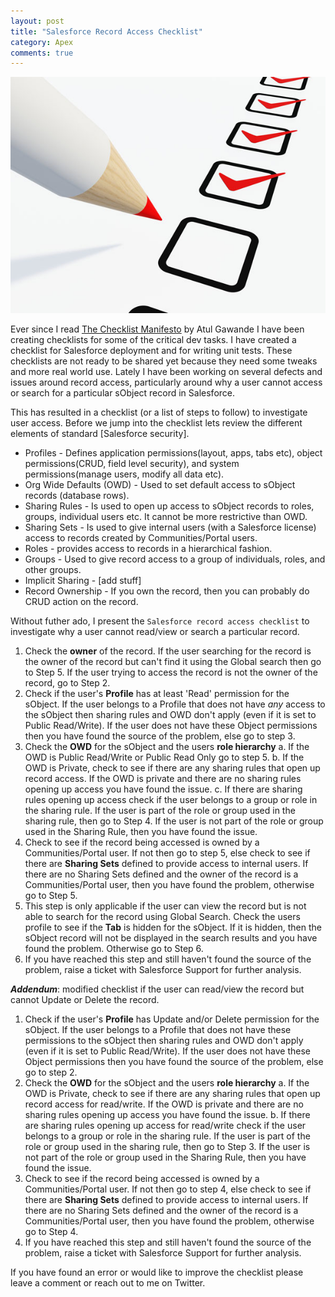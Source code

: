 ```yaml
---
layout: post
title: "Salesforce Record Access Checklist"
category: Apex
comments: true
---
```


<img src="/images/checklist.jpg" class="noclip" alt="Winter 15" />

Ever since I read [The Checklist Manifesto](http://atulgawande.com/book/the-checklist-manifesto/) by Atul Gawande I have been creating checklists for some of the critical dev tasks.
I have created a checklist for Salesforce deployment and for writing unit tests. These checklists are not ready to be shared yet because
they need some tweaks and more real world use. Lately I have been working on several defects and issues around record access, particularly around
why a user cannot access or search for a particular sObject record in Salesforce.

This has resulted in a checklist (or a list of steps to follow) to investigate user access. 
Before we jump into the checklist lets review the different elements of standard [Salesforce security].

* Profiles - Defines application permissions(layout, apps, tabs etc), object permissions(CRUD, field level security), and system permissions(manage users, modify all data etc).
* Org Wide Defaults (OWD) - Used to set default access to sObject records (database rows).
* Sharing Rules - Is used to open up access to sObject records to roles, groups, individual users etc. It cannot be more restrictive than OWD.
* Sharing Sets - Is used to give internal users (with a Salesforce license) access to records created by Communities/Portal users.
* Roles - provides access to records in a hierarchical fashion.
* Groups - Used to give record access to a group of individuals, roles, and other groups.
* Implicit Sharing - [add stuff]
* Record Ownership - If you own the record, then you can probably do CRUD action on the record.

Without futher ado, I present the `Salesforce record access checklist` to investigate why a user cannot read/view or search a particular record.

1. Check the **owner** of the record. If the user searching for the record is the owner of the record but can't find it using the Global search then 
go to Step 5. If the user trying to access the record is not the owner of the record, go to Step 2.
2. Check if the user's **Profile** has at least 'Read' permission for the sObject. If the user belongs to a Profile that does not have _any_ access
to the sObject then sharing rules and OWD don't apply (even if it is set to Public Read/Write). If the user does not have these Object permissions then you have found the source of the problem, else go to step 3.
3. Check the **OWD** for the sObject and the users **role hierarchy**
   a. If the OWD is Public Read/Write or Public Read Only go to step 5.
   b. If the OWD is Private, check to see if there are any sharing rules that open up record access. If the OWD is private and there are no sharing
  rules opening up access you have found the issue. 
   c. If there are sharing rules opening up access check if the user belongs to a group or role in the sharing rule. If the user is part of the role or group used in the sharing rule, 
   then go to Step 4. If the user is not part of the role or group used in the Sharing Rule, then you have found the issue.  
4. Check to see if the record being accessed is owned by a Communities/Portal user. If not then go to step 5, else check to see if there are **Sharing
Sets** defined to provide access to internal users. If there are no Sharing Sets defined and the owner of the record is a Communities/Portal user, then you have found the problem, otherwise go to Step 5.
5. This step is only applicable if the user can view the record but is not able to search for the record using Global Search. Check the users 
profile to see if the **Tab** is hidden for the sObject. If it is hidden, then the sObject record will not be displayed in the search results and you have
found the problem. Otherwise go to Step 6.
6. If you have reached this step and still haven't found the source of the problem, raise a ticket with Salesforce Support for further analysis.

**_Addendum_**: modified checklist if the user can read/view the record but cannot Update or Delete the record.

1. Check if the user's **Profile** has Update and/or Delete permission for the sObject. If the user belongs to a Profile that does not have these permissions 
to the sObject then sharing rules and OWD don't apply (even if it is set to Public Read/Write). If the user does not have these Object permissions then you have found the source of the problem, else go to step 2.
2. Check the **OWD** for the sObject and the users **role hierarchy**
   a. If the OWD is Private, check to see if there are any sharing rules that open up record access for read/write. If the OWD is private and there are no sharing
  rules opening up access you have found the issue. 
   b. If there are sharing rules opening up access for read/write check if the user belongs to a group or role in the sharing rule. If the user is part of the role or group used in the sharing rule, 
   then go to Step 3. If the user is not part of the role or group used in the Sharing Rule, then you have found the issue.  
3. Check to see if the record being accessed is owned by a Communities/Portal user. If not then go to step 4, else check to see if there are **Sharing
Sets** defined to provide access to internal users. If there are no Sharing Sets defined and the owner of the record is a Communities/Portal user, then you have found the problem, otherwise go to Step 4.
4. If you have reached this step and still haven't found the source of the problem, raise a ticket with Salesforce Support for further analysis.

If you have found an error or would like to improve the checklist please leave a comment or reach out to me on Twitter.

